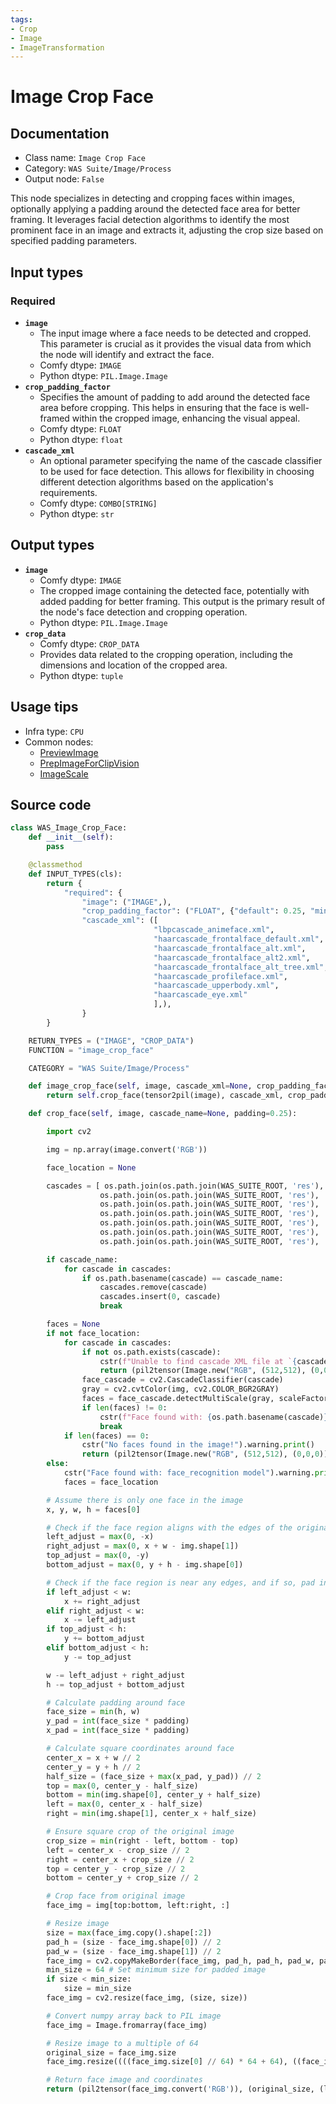 ```yaml
---
tags:
- Crop
- Image
- ImageTransformation
---
```


# Image Crop Face
## Documentation
- Class name: `Image Crop Face`
- Category: `WAS Suite/Image/Process`
- Output node: `False`

This node specializes in detecting and cropping faces within images, optionally applying a padding around the detected face area for better framing. It leverages facial detection algorithms to identify the most prominent face in an image and extracts it, adjusting the crop size based on specified padding parameters.
## Input types
### Required
- **`image`**
    - The input image where a face needs to be detected and cropped. This parameter is crucial as it provides the visual data from which the node will identify and extract the face.
    - Comfy dtype: `IMAGE`
    - Python dtype: `PIL.Image.Image`
- **`crop_padding_factor`**
    - Specifies the amount of padding to add around the detected face area before cropping. This helps in ensuring that the face is well-framed within the cropped image, enhancing the visual appeal.
    - Comfy dtype: `FLOAT`
    - Python dtype: `float`
- **`cascade_xml`**
    - An optional parameter specifying the name of the cascade classifier to be used for face detection. This allows for flexibility in choosing different detection algorithms based on the application's requirements.
    - Comfy dtype: `COMBO[STRING]`
    - Python dtype: `str`
## Output types
- **`image`**
    - Comfy dtype: `IMAGE`
    - The cropped image containing the detected face, potentially with added padding for better framing. This output is the primary result of the node's face detection and cropping operation.
    - Python dtype: `PIL.Image.Image`
- **`crop_data`**
    - Comfy dtype: `CROP_DATA`
    - Provides data related to the cropping operation, including the dimensions and location of the cropped area.
    - Python dtype: `tuple`
## Usage tips
- Infra type: `CPU`
- Common nodes:
    - [PreviewImage](../../Comfy/Nodes/PreviewImage.md)
    - [PrepImageForClipVision](../../ComfyUI_IPAdapter_plus/Nodes/PrepImageForClipVision.md)
    - [ImageScale](../../Comfy/Nodes/ImageScale.md)



## Source code
```python
class WAS_Image_Crop_Face:
    def __init__(self):
        pass

    @classmethod
    def INPUT_TYPES(cls):
        return {
            "required": {
                "image": ("IMAGE",),
                "crop_padding_factor": ("FLOAT", {"default": 0.25, "min": 0.0, "max": 2.0, "step": 0.01}),
                "cascade_xml": ([
                                "lbpcascade_animeface.xml",
                                "haarcascade_frontalface_default.xml",
                                "haarcascade_frontalface_alt.xml",
                                "haarcascade_frontalface_alt2.xml",
                                "haarcascade_frontalface_alt_tree.xml",
                                "haarcascade_profileface.xml",
                                "haarcascade_upperbody.xml",
                                "haarcascade_eye.xml"
                                ],),
                }
        }

    RETURN_TYPES = ("IMAGE", "CROP_DATA")
    FUNCTION = "image_crop_face"

    CATEGORY = "WAS Suite/Image/Process"

    def image_crop_face(self, image, cascade_xml=None, crop_padding_factor=0.25):
        return self.crop_face(tensor2pil(image), cascade_xml, crop_padding_factor)

    def crop_face(self, image, cascade_name=None, padding=0.25):

        import cv2

        img = np.array(image.convert('RGB'))

        face_location = None

        cascades = [ os.path.join(os.path.join(WAS_SUITE_ROOT, 'res'), 'lbpcascade_animeface.xml'),
                    os.path.join(os.path.join(WAS_SUITE_ROOT, 'res'), 'haarcascade_frontalface_default.xml'),
                    os.path.join(os.path.join(WAS_SUITE_ROOT, 'res'), 'haarcascade_frontalface_alt.xml'),
                    os.path.join(os.path.join(WAS_SUITE_ROOT, 'res'), 'haarcascade_frontalface_alt2.xml'),
                    os.path.join(os.path.join(WAS_SUITE_ROOT, 'res'), 'haarcascade_frontalface_alt_tree.xml'),
                    os.path.join(os.path.join(WAS_SUITE_ROOT, 'res'), 'haarcascade_profileface.xml'),
                    os.path.join(os.path.join(WAS_SUITE_ROOT, 'res'), 'haarcascade_upperbody.xml') ]

        if cascade_name:
            for cascade in cascades:
                if os.path.basename(cascade) == cascade_name:
                    cascades.remove(cascade)
                    cascades.insert(0, cascade)
                    break

        faces = None
        if not face_location:
            for cascade in cascades:
                if not os.path.exists(cascade):
                    cstr(f"Unable to find cascade XML file at `{cascade}`. Did you pull the latest files from https://github.com/WASasquatch/was-node-suite-comfyui repo?").error.print()
                    return (pil2tensor(Image.new("RGB", (512,512), (0,0,0))), False)
                face_cascade = cv2.CascadeClassifier(cascade)
                gray = cv2.cvtColor(img, cv2.COLOR_BGR2GRAY)
                faces = face_cascade.detectMultiScale(gray, scaleFactor=1.1, minNeighbors=5)
                if len(faces) != 0:
                    cstr(f"Face found with: {os.path.basename(cascade)}").msg.print()
                    break
            if len(faces) == 0:
                cstr("No faces found in the image!").warning.print()
                return (pil2tensor(Image.new("RGB", (512,512), (0,0,0))), False)
        else:
            cstr("Face found with: face_recognition model").warning.print()
            faces = face_location

        # Assume there is only one face in the image
        x, y, w, h = faces[0]

        # Check if the face region aligns with the edges of the original image
        left_adjust = max(0, -x)
        right_adjust = max(0, x + w - img.shape[1])
        top_adjust = max(0, -y)
        bottom_adjust = max(0, y + h - img.shape[0])

        # Check if the face region is near any edges, and if so, pad in the opposite direction
        if left_adjust < w:
            x += right_adjust
        elif right_adjust < w:
            x -= left_adjust
        if top_adjust < h:
            y += bottom_adjust
        elif bottom_adjust < h:
            y -= top_adjust

        w -= left_adjust + right_adjust
        h -= top_adjust + bottom_adjust

        # Calculate padding around face
        face_size = min(h, w)
        y_pad = int(face_size * padding)
        x_pad = int(face_size * padding)

        # Calculate square coordinates around face
        center_x = x + w // 2
        center_y = y + h // 2
        half_size = (face_size + max(x_pad, y_pad)) // 2
        top = max(0, center_y - half_size)
        bottom = min(img.shape[0], center_y + half_size)
        left = max(0, center_x - half_size)
        right = min(img.shape[1], center_x + half_size)

        # Ensure square crop of the original image
        crop_size = min(right - left, bottom - top)
        left = center_x - crop_size // 2
        right = center_x + crop_size // 2
        top = center_y - crop_size // 2
        bottom = center_y + crop_size // 2

        # Crop face from original image
        face_img = img[top:bottom, left:right, :]

        # Resize image
        size = max(face_img.copy().shape[:2])
        pad_h = (size - face_img.shape[0]) // 2
        pad_w = (size - face_img.shape[1]) // 2
        face_img = cv2.copyMakeBorder(face_img, pad_h, pad_h, pad_w, pad_w, cv2.BORDER_CONSTANT, value=[0,0,0])
        min_size = 64 # Set minimum size for padded image
        if size < min_size:
            size = min_size
        face_img = cv2.resize(face_img, (size, size))

        # Convert numpy array back to PIL image
        face_img = Image.fromarray(face_img)

        # Resize image to a multiple of 64
        original_size = face_img.size
        face_img.resize((((face_img.size[0] // 64) * 64 + 64), ((face_img.size[1] // 64) * 64 + 64)))

        # Return face image and coordinates
        return (pil2tensor(face_img.convert('RGB')), (original_size, (left, top, right, bottom)))

```
